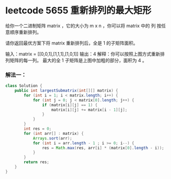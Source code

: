 # leetcode 5655 重新排列的最大矩形

给你一个二进制矩阵 matrix ，它的大小为 m x n ，你可以将 matrix 中的 列 按任意顺序重新排列。

请你返回最优方案下将 matrix 重新排列后，全是 1 的子矩阵面积。

输入：matrix = [[0,0,1],[1,1,1],[1,0,1]]
输出：4
解释：你可以按照上图方式重新排列矩阵的每一列。
最大的全 1 子矩阵是上图中加粗的部分，面积为 4 。


### 解法一：
```java
class Solution {
    public int largestSubmatrix(int[][] matrix) {
        for (int i = 1; i < matrix.length; i++) {
            for (int j = 0; j < matrix[0].length; j++) {
                if (matrix[i][j] == 1) {
                    matrix[i][j] += matrix[i - 1][j];
                }
            }
        }
        int res = 0;
        for (int arr[] : matrix) {
            Arrays.sort(arr);
            for (int i = arr.length - 1 ; i >= 0; i--) {
                res = Math.max(res, arr[i] * (matrix[0].length - i));
            }
        }
        return res;
    }
}
```